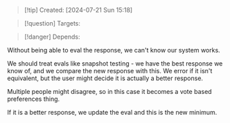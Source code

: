 
>[!tip] Created: [2024-07-21 Sun 15:18]

>[!question] Targets: 

>[!danger] Depends: 

Without being able to eval the response, we can't know our system works.

We should treat evals like snapshot testing - we have the best response we know of, and we compare the new response with this.  We error if it isn't equivalent, but the user might decide it is actually a better response.

Multiple people might disagree, so in this case it becomes a vote based preferences thing.

If it is a better response, we update the eval and this is the new minimum.
